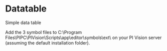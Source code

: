 # Datatable
Simple data table

Add the 3 symbol files to C:\Program Files\PIPC\PIVision\Scripts\app\editor\symbols\ext\ on your PI Vision server (assuming the default installation folder).
